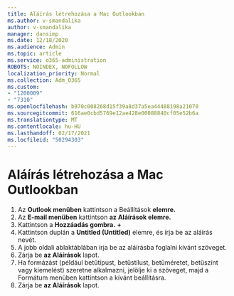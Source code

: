```yaml
---
title: Aláírás létrehozása a Mac Outlookban
ms.author: v-smandalika
author: v-smandalika
manager: dansimp
ms.date: 12/18/2020
ms.audience: Admin
ms.topic: article
ms.service: o365-administration
ROBOTS: NOINDEX, NOFOLLOW
localization_priority: Normal
ms.collection: Adm_O365
ms.custom:
- "1200009"
- "7310"
ms.openlocfilehash: b970c008268d15f39a8d37a5ea44488198a21070
ms.sourcegitcommit: 616ae0cbd5769e12ae428e00088840cf05e52b6a
ms.translationtype: MT
ms.contentlocale: hu-HU
ms.lasthandoff: 02/17/2021
ms.locfileid: "50294303"
---
```

# <a name="create-a-signature-in-outlook-for-mac"></a>Aláírás létrehozása a Mac Outlookban

1.  Az **Outlook menüben** kattintson a Beállítások **elemre.**
2.  Az **E-mail menüben** kattintson **az Aláírások elemre.**
3.  Kattintson a **Hozzáadás gombra.** **+**
4.  Kattintson duplán a **Untitled (Untitled)** elemre, és írja be az aláírás nevét.
5.  A jobb oldali ablaktáblában írja be az aláírásba foglalni kívánt szöveget.
6.  Zárja be **az Aláírások** lapot.
7.  Ha formázást (például betűtípust, betűstílust, betűméretet, betűszínt vagy kiemelést) szeretne alkalmazni, jelölje ki a szöveget, majd a Formátum menüben kattintson a kívánt beállításra.
8.  Zárja be **az Aláírások** lapot.
